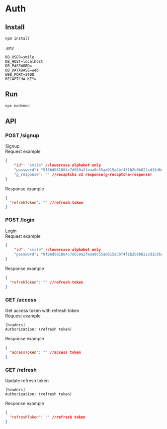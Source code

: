# Auth

## Install

```bash
npm install
```

.env

```
DB_USER=smile
DB_HOST=localhost
DB_PASSWORD=
DB_DATABASE=web
WEB_PORT=3000
RECAPTCHA_KEY=
```

## Run

```bash
npx nodemon
```

## API

### POST /signup

Signup  
Request example

```json
{
    "id": "smile" //lowercase alphabet only
    "password": "9f86d081884c7d659a2feaa0c55ad015a3bf4f1b2b0b822cd15d6c15b0f00a08" //hex
    "g_response": "" //recaptcha v2 response(g-recaptcha-response)
}
```

Response example

```json
{
  "refrehToken": "" //refresh token
}
```

### POST /login

Login  
Request example

```json
{
    "id": "smile" //lowercase alphabet only
    "password": "9f86d081884c7d659a2feaa0c55ad015a3bf4f1b2b0b822cd15d6c15b0f00a08" //hex
}
```

Response example

```json
{
  "refrehToken": "" //refresh token
}
```

### GET /access

Get access token with refresh token  
Request example

```
[headers]
Authorization: (refresh token)
```

Response example

```json
{
  "accessToken": "" //access token
}
```

### GET /refresh

Update refresh token

```
[headers]
Authorization: (refresh token)
```

Response example

```json
{
  "refreshToken": "" //refresh token
}
```
